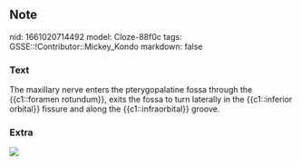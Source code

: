 ## Note
nid: 1661020714492
model: Cloze-88f0c
tags: GSSE::!Contributor::Mickey_Kondo
markdown: false

### Text
The maxillary nerve enters the pterygopalatine fossa through the {{c1::foramen rotundum}}, exits the fossa to turn laterally in the {{c1::inferior orbital}} fissure and along the {{c1::infraorbital}} groove.

### Extra
<img src="Infra-orbital-groov.jpg">
